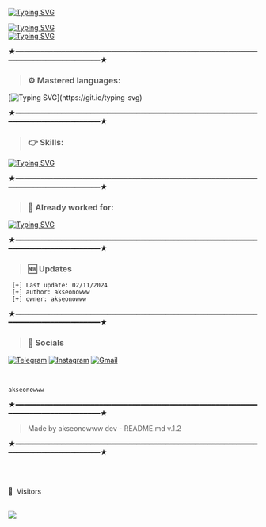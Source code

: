 
[![Typing SVG](https://readme-typing-svg.demolab.com?font=Unbounded&weight=700&size=30&duration=5000&pause=1000&color=fb0103&background=1E42FF00&center=false&width=435&lines=AKSEONOWWW)](https://git.io/typing-svg)

[![Typing SVG](https://readme-typing-svg.demolab.com?font=Unbounded&weight=700&pause=1000&color=2dfbfc&background=1E42FF00&center=false&width=435&lines=T.ME++%2F++AKSEONOWWW)](https://t.me/akseonowww) <br>
[![Typing SVG](https://readme-typing-svg.demolab.com?font=Unbounded&weight=700&pause=1000&color=2dfbfc&background=1E42FF00&center=false&width=435&lines=GITHUB.COM++%2F++AKSEONOWWW)](https://github.com/akseonowww)



★━━━━━━━━━━━━━━━━━━━━━━━━━━━━━━━━━━━━━━━━━━━━━━━━━━━━━━━━━━━━━━━━━━━━━━━━━━━━━━━━★


> ### ⚙️ Mastered languages: 
[![Typing SVG](https://readme-typing-svg.herokuapp.com?color=F7007A&duration=400&lines=js,;python,;php,;html-css,;react.js,;vue.js,;sqlite3,;sql,;shell;;russian;)](https://git.io/typing-svg)

★━━━━━━━━━━━━━━━━━━━━━━━━━━━━━━━━━━━━━━━━━━━━━━━━━━━━━━━━━━━━━━━━━━━━━━━━━━━━━━━━★


> ### 👉 Skills: 
[![Typing SVG](https://readme-typing-svg.herokuapp.com?color=6b34eb&duration=4000&lines=Frontend+Developer;UI/UX-Designer)](https://git.io/typing-svg)

★━━━━━━━━━━━━━━━━━━━━━━━━━━━━━━━━━━━━━━━━━━━━━━━━━━━━━━━━━━━━━━━━━━━━━━━━━━━━━━━━★

> ### 👋 Already worked for: 
[![Typing SVG](https://readme-typing-svg.herokuapp.com?color=ebae34&duration=50&lines=FunBot;ChillRadio;Strip;Microsoft;Discord;Opera;Logitech;Axe;Apple;Nike;EEB;Spotify;Engine;Bluestack;Brawlstars;Critical+ops;Lacoste;Intel;Google;W3;Roblox;SublimeText;Telegram;Instagram;Spotify;deuxdollars;5$;mirlou;soundcloud;netflix;eris;Instagram;Twitter;TikTok;Nvidia;core;linux;wallpaper+engine;france+net+secu)](https://git.io/typing-svg)

★━━━━━━━━━━━━━━━━━━━━━━━━━━━━━━━━━━━━━━━━━━━━━━━━━━━━━━━━━━━━━━━━━━━━━━━━━━━━━━━━★

> ### 🆕 Updates 
 
```PY 
 [+] Last update: 02/11/2024
 [+] author: akseonowww
 [+] owner: akseonowww 
 ```
 
 ★━━━━━━━━━━━━━━━━━━━━━━━━━━━━━━━━━━━━━━━━━━━━━━━━━━━━━━━━━━━━━━━━━━━━━━━━━━━━━━━━★
 
 > ### 🎈 Socials 

[![Telegram](https://img.shields.io/badge/Telegram-2CA5E0?style=for-the-badge&logo=telegram&logoColor=white)](https://t.me/akseonowww) [![Instagram](https://img.shields.io/badge/Instagram-000000?style=for-the-badge&logo=instagram&logoColor=white)](https://twitter.com/akseonowww) [![Gmail](https://img.shields.io/badge/Gmail-000000?style=for-the-badge&logo=gmail&logoColor=white)](https://mailto:akseonowww@gmal.com) 
 

 <br>

 ```PY
 akseonowww
 ```
 
 ★━━━━━━━━━━━━━━━━━━━━━━━━━━━━━━━━━━━━━━━━━━━━━━━━━━━━━━━━━━━━━━━━━━━━━━━━━━━━━━━━★
 
 > Made by akseonowww dev - README.md v.1.2
 
  ★━━━━━━━━━━━━━━━━━━━━━━━━━━━━━━━━━━━━━━━━━━━━━━━━━━━━━━━━━━━━━━━━━━━━━━━━━━━━━━━━★
  

 <br><br>
<p>👀 &nbsp;Visitors</p>
 <br>
<img align="left" src="https://profile-counter.glitch.me/akseonowww/count.svg" />


